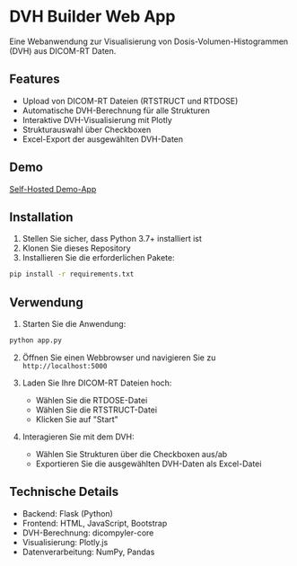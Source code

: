 # DVH Builder Web App

Eine Webanwendung zur Visualisierung von Dosis-Volumen-Histogrammen (DVH) aus DICOM-RT Daten.

## Features

- Upload von DICOM-RT Dateien (RTSTRUCT und RTDOSE)
- Automatische DVH-Berechnung für alle Strukturen
- Interaktive DVH-Visualisierung mit Plotly
- Strukturauswahl über Checkboxen
- Excel-Export der ausgewählten DVH-Daten

## Demo

[Self-Hosted Demo-App](https://telecoin.pythonanywhere.com/)

## Installation

1. Stellen Sie sicher, dass Python 3.7+ installiert ist
2. Klonen Sie dieses Repository
3. Installieren Sie die erforderlichen Pakete:

```bash
pip install -r requirements.txt
```

## Verwendung

1. Starten Sie die Anwendung:
```bash
python app.py
```

2. Öffnen Sie einen Webbrowser und navigieren Sie zu `http://localhost:5000`

3. Laden Sie Ihre DICOM-RT Dateien hoch:
   - Wählen Sie die RTDOSE-Datei
   - Wählen Sie die RTSTRUCT-Datei
   - Klicken Sie auf "Start"

4. Interagieren Sie mit dem DVH:
   - Wählen Sie Strukturen über die Checkboxen aus/ab
   - Exportieren Sie die ausgewählten DVH-Daten als Excel-Datei

## Technische Details

- Backend: Flask (Python)
- Frontend: HTML, JavaScript, Bootstrap
- DVH-Berechnung: dicompyler-core
- Visualisierung: Plotly.js
- Datenverarbeitung: NumPy, Pandas
